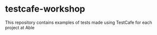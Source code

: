 # testcafe-workshop

This repository contains examples of tests made using TestCafe for each project at Able
